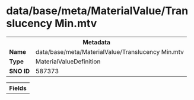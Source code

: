 <h1>data/base/meta/MaterialValue/Translucency Min.mtv</h1><table><tr><th colspan="100%">Metadata</th></tr><tr><td><b>Name</b></td><td>data/base/meta/MaterialValue/Translucency Min.mtv</td></tr><tr><td><b>Type</b></td><td>MaterialValueDefinition</td></tr><tr><td><b>SNO ID</b></td><td>587373</td></tr></table>

<table><tr><th colspan="100%">Fields</th></tr></table>

